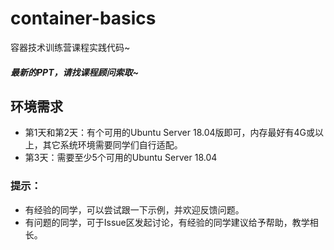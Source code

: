# container-basics
容器技术训练营课程实践代码~
##### 最新的PPT，请找课程顾问索取~

## 环境需求

- 第1天和第2天：有个可用的Ubuntu Server 18.04版即可，内存最好有4G或以上，其它系统环境需要同学们自行适配。
- 第3天：需要至少5个可用的Ubuntu Server 18.04 

### 提示：
- 有经验的同学，可以尝试跟一下示例，并欢迎反馈问题。
- 有问题的同学，可于Issue区发起讨论，有经验的同学建议给予帮助，教学相长。
